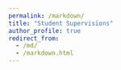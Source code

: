 ```yaml
---
permalink: /markdown/
title: "Student Supervisions"
author_profile: true
redirect_from: 
  - /md/
  - /markdown.html
---
```


